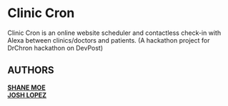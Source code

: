 # Clinic Cron

Clinic Cron is an online website scheduler and contactless check-in with Alexa between clinics/doctors and patients.
(A hackathon project for DrChron hackathon on DevPost)

## AUTHORS

**[SHANE MOE](https://github.com/ssoemoe)**  
**[JOSH LOPEZ](https://github.com/sinapples)**
